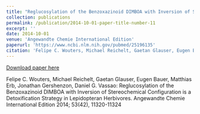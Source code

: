 ```yaml
---
title: "Reglucosylation of the Benzoxazinoid DIMBOA with Inversion of Stereochemical Configuration is a Detoxification Strategy in Lepidopteran Herbivores"
collection: publications
permalink: /publication/2014-10-01-paper-title-number-11
excerpt: ''
date: 2014-10-01
venue: 'Angewandte Chemie International Edition'
paperurl: 'https://www.ncbi.nlm.nih.gov/pubmed/25196135'
citation: 'Felipe C. Wouters, Michael Reichelt, Gaetan Glauser, Eugen Bauer, Matthias Erb, Jonathan Gershenzon, Daniel G. Vassao (2014). &quot;Reglucosylation of the Benzoxazinoid DIMBOA with Inversion of Stereochemical Configuration is a Detoxification Strategy in Lepidopteran Herbivores&quot; <i>Angewandte Chemie International Edition</i>. 53(42).'
---
```


[Download paper here](https://www.ncbi.nlm.nih.gov/pubmed/25196135)

Felipe C. Wouters, Michael Reichelt, Gaetan Glauser, Eugen Bauer, Matthias Erb, Jonathan Gershenzon, Daniel G. Vassao: Reglucosylation of the Benzoxazinoid DIMBOA with Inversion of Stereochemical Configuration is a Detoxification Strategy in Lepidopteran Herbivores. Angewandte Chemie International Edition 2014; 53(42), 11320-11324